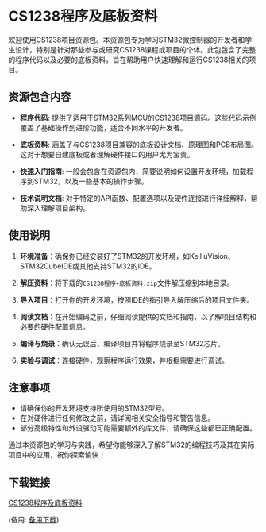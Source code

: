 # CS1238程序及底板资料

欢迎使用CS1238项目资源包。本资源包专为学习STM32微控制器的开发者和学生设计，特别是针对那些参与或研究CS1238课程或项目的个体。此包包含了完整的程序代码以及必要的底板资料，旨在帮助用户快速理解和运行CS1238相关的项目。

## 资源包含内容

- **程序代码**: 提供了适用于STM32系列MCU的CS1238项目源码。这些代码示例覆盖了基础操作到进阶功能，适合不同水平的开发者。
  
- **底板资料**: 涵盖了与CS1238项目兼容的底板设计文档、原理图和PCB布局图。这对于想要自建底板或者理解硬件接口的用户尤为宝贵。

- **快速入门指南**: 一般会包含在资源包内，简要说明如何设置开发环境，加载程序到STM32，以及一些基本的操作步骤。

- **技术说明文档**: 对于特定的API函数、配置选项以及硬件连接进行详细解释，帮助深入理解项目架构。

## 使用说明

1. **环境准备**：确保你已经安装好了STM32的开发环境，如Keil uVision、STM32CubeIDE或其他支持STM32的IDE。
   
2. **解压资料**：将下载的`CS1238程序+底板资料.zip`文件解压缩到本地目录。

3. **导入项目**：打开你的开发环境，按照IDE的指引导入解压缩后的项目文件夹。

4. **阅读文档**：在开始编码之前，仔细阅读提供的文档和指南，以了解项目结构和必要的硬件配置信息。

5. **编译与烧录**：确认无误后，编译项目并将程序烧录至STM32芯片。

6. **实验与调试**：连接硬件，观察程序运行效果，并根据需要进行调试。

## 注意事项

- 请确保你的开发环境支持所使用的STM32型号。
- 在对硬件进行任何修改之前，请详阅相关安全指导和警告信息。
- 部分高级特性和外设驱动可能需要额外的库文件，请确保这些都已正确配置。

通过本资源包的学习与实践，希望你能够深入了解STM32的编程技巧及其在实际项目中的应用，祝你探索愉快！

## 下载链接
[CS1238程序及底板资料](https://pan.quark.cn/s/319c0c8d6d00) 

(备用: [备用下载](https://pan.baidu.com/s/1AR8SB29apISMTY8Eep4LfA?pwd=1234))
